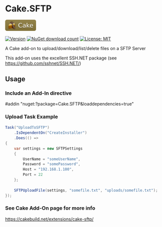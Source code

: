 # Cake.SFTP

[<img src="./Cake.SFTP/Cake.SFTP/cakebadge.svg" width="100">](https://cakebuild.net/)

[![Version](https://img.shields.io/nuget/vpre/Cake.SFTP.svg)](https://www.nuget.org/packages/Cake.SFTP)
[![NuGet download count](https://img.shields.io/nuget/dt/Cake.SFTP.svg)](https://www.nuget.org/packages/Cake.SFTP)
[![License: MIT](https://img.shields.io/badge/License-MIT-yellow.svg)](https://opensource.org/licenses/MIT)

A Cake add-on to upload/download/list/delete files on a SFTP Server

This add-on uses the excellent SSH.NET package (see https://github.com/sshnet/SSH.NET/) 

## Usage

### Include an Add-In directive

#addin "nuget:?package=Cake.SFTP&loaddependencies=true"

### Upload Task Example

```c#
Task("UploadToSFTP")
    .IsDependentOn("CreateInstaller")
    .Does(() =>
{    
    var settings = new SFTPSettings
    {
        UserName = "someUserName",
        Password = "somePassword",
        Host = "192.168.1.100",
        Port = 22
    };

    SFTPUploadFile(settings, "somefile.txt", "uploads/somefile.txt");
});
```
### See Cake Add-On page for more info

https://cakebuild.net/extensions/cake-sftp/
